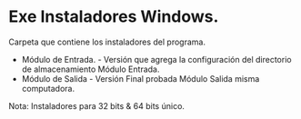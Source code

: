 ﻿# Exe Instaladores Windows.
Carpeta que contiene los instaladores del programa.

  - Módulo de Entrada. - Versión que agrega la configuración del directorio de almacenamiento Módulo Entrada.
  - Módulo de Salida - Versión Final probada Módulo Salida misma computadora.

Nota: Instaladores para 32 bits & 64 bits único.

